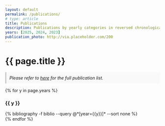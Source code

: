 ```yaml
---
layout: default
permalink: /publications/
# type: article
title: Publications
description: Publications by yearly categories in reversed chronological order.
years: [2025, 2024, 2023]
publication_photo: http://via.placeholder.com/200
---
```


<div class="grid-container">
    <h1 class="separator-center font-bold margin-top-3">{{ page.title }}</h1>
    <p class="text-center margin-bottom-3" style="background-color:#f9f9f9; padding:10px; border-left:4px solid #ccc; font-style:italic;">
      Please refer to <a href="https://scholar.google.com/citations?user=s1IAWfgAAAAJ&hl=en" target="_blank" style="text-decoration: underline;">here</a> for the full publication list.
    </p>
</div>

<div class="grid-container">
  {% for y in page.years %}
    <div class="margin-bottom-3">
      <h3 class="separator-left margin-bottom-2">{{ y }}</h3>
      {% bibliography -f biblio --query @*[year={{y}}]* --sort none %}
    </div>
  {% endfor %}
</div>

